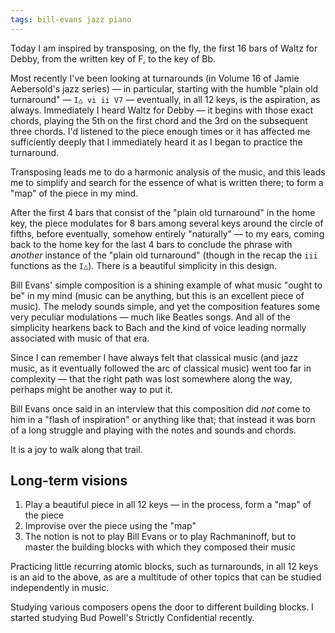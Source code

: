 ```yaml
---
tags: bill-evans jazz piano
---
```


Today I am inspired by transposing, on the fly, the first 16 bars of Waltz for Debby, from the written key of F, to the key of Bb.

Most recently I've been looking at turnarounds (in Volume 16 of Jamie Aebersold's jazz series) — in particular, starting with the humble "plain old turnaround" — `I△ vi ii V7` — eventually, in all 12 keys, is the aspiration, as always. Immediately I heard Waltz for Debby — it begins with those exact chords, playing the 5th on the first chord and the 3rd on the subsequent three chords. I'd listened to the piece enough times or it has affected me sufficiently deeply that I immediately heard it as I began to practice the turnaround.

Transposing leads me to do a harmonic analysis of the music, and this leads me to simplify and search for the essence of what is written there; to form a "map" of the piece in my mind.

After the first 4 bars that consist of the "plain old turnaround" in the home key, the piece modulates for 8 bars among several keys around the circle of fifths, before eventually, somehow entirely "naturally" — to my ears, coming back to the home key for the last 4 bars to conclude the phrase with _another_ instance of the "plain old turnaround" (though in the recap the `iii` functions as the `I△`). There is a beautiful simplicity in this design.

Bill Evans' simple composition is a shining example of what music "ought to be" in my mind (music can be anything, but this is an excellent piece of music). The melody sounds simple, and yet the composition features some very peculiar modulations — much like Beatles songs. And all of the simplicity hearkens back to Bach and the kind of voice leading normally associated with music of that era.

Since I can remember I have always felt that classical music (and jazz music, as it eventually followed the arc of classical music) went too far in complexity — that the right path was lost somewhere along the way, perhaps might be another way to put it.

Bill Evans once said in an interview that this composition did _not_ come to him in a "flash of inspiration" or anything like that; that instead it was born of a long struggle and playing with the notes and sounds and chords.

It is a joy to walk along that trail.

## Long-term visions

1. Play a beautiful piece in all 12 keys — in the process, form a "map" of the piece
2. Improvise over the piece using the "map"
3. The notion is not to play Bill Evans or to play Rachmaninoff, but to master the building blocks with which they composed their music

Practicing little recurring atomic blocks, such as turnarounds, in all 12 keys is an aid to the above, as are a multitude of other topics that can be studied independently in music.

Studying various composers opens the door to different building blocks. I started studying Bud Powell's Strictly Confidential recently.
